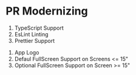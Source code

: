 # PR Modernizing

<!-- PR 1  Modernizing Codebase Features-->
1. TypeScript Support
2. EsLint Linting
3. Prettier Support

<!-- PR 2 Modernizing Screen Features-->
1. App Logo
2. Defaul FullScreen Support on Screens <= 15"
3. Optional FullScreen Support on Screen >= 15"

